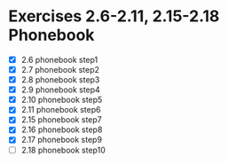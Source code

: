 # Exercises 2.6-2.11, 2.15-2.18 Phonebook

- [x] 2.6 phonebook step1
- [x] 2.7 phonebook step2
- [x] 2.8 phonebook step3
- [x] 2.9 phonebook step4
- [x] 2.10 phonebook step5
- [x] 2.11 phonebook step6
- [x] 2.15 phonebook step7
- [x] 2.16 phonebook step8
- [x] 2.17 phonebook step9
- [ ] 2.18 phonebook step10
